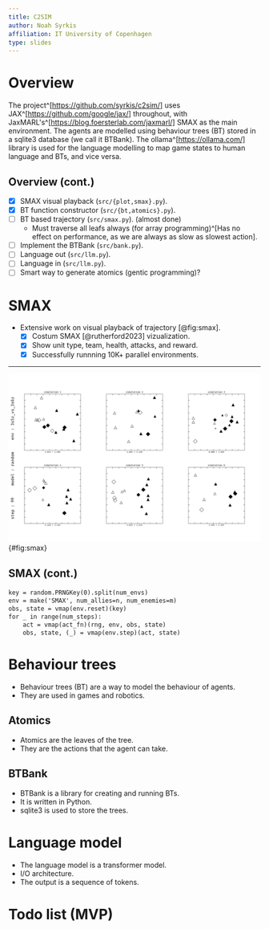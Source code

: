 ```yaml
---
title: C2SIM
author: Noah Syrkis
affiliation: IT University of Copenhagen
type: slides
---
```


# Overview

The project^[https://github.com/syrkis/c2sim/] uses JAX^[https://github.com/google/jax/] throughout, with JaxMARL's^[https://blog.foersterlab.com/jaxmarl/] SMAX as the main environment. The agents are modelled using behaviour trees (BT) stored in a sqlite3 database (we call it BTBank). The ollama^[https://ollama.com/] library is used for the language modelling to map game states to human language and BTs, and vice versa.

## Overview (cont.)

- [x] SMAX visual playback (`src/{plot,smax}.py`).
- [x] BT function constructor (`src/{bt,atomics}.py`).
- [ ] BT based trajectory (`src/smax.py`). (almost done)
    - Must traverse all leafs always (for array programming)^[Has no effect on performance, as we are always as slow as slowest action].
- [ ] Implement the BTBank (`src/bank.py`).
- [ ] Language out (`src/llm.py`).
- [ ] Language in (`src/llm.py`).
- [ ] Smart way to generate atomics (gentic programming)?

# SMAX

- Extensive work on visual playback of trajectory [@fig:smax].
    - [x] Costum SMAX [@rutherford2023] vizualization.
    - [x] Show unit type, team, health, attacks, and reward.
    - [x] Successfully runnning 10K+ parallel environments.

---

![SMAX in parallel](figs/worlds_white.jpg){#fig:smax}

## SMAX (cont.)

    key = random.PRNGKey(0).split(num_envs)
    env = make('SMAX', num_allies=n, num_enemies=m)
    obs, state = vmap(env.reset)(key)
    for _ in range(num_steps):
        act = vmap(act_fn)(rng, env, obs, state)
        obs, state, (_) = vmap(env.step)(act, state)

# Behaviour trees

- Behaviour trees (BT) are a way to model the behaviour of agents.
- They are used in games and robotics.

## Atomics

- Atomics are the leaves of the tree.
- They are the actions that the agent can take.

## BTBank

- BTBank is a library for creating and running BTs.
- It is written in Python.
- sqlite3 is used to store the trees.

# Language model

- The language model is a transformer model.
- I/O architecture.
- The output is a sequence of tokens.

# Todo list (MVP)
